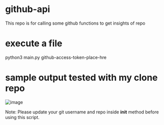 # github-api
This repo is for calling some github functions to get insights of repo

# execute a file
python3 main.py github-access-token-place-hre

# sample output tested with my clone repo
![image](https://user-images.githubusercontent.com/11912503/208826039-d652c3a3-b786-4dc0-9d00-54ad8502183b.png)


Note: Please update your git username and repo inside __init__ method before using this script.
